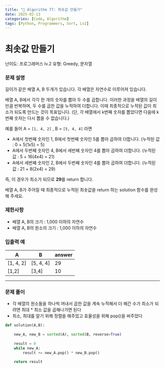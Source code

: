 ```yaml
---
title: "🧠 Algorithm 77: 최솟값 만들기"
date: 2025-02-13
categories: [Code, Algorithm]
tags: [Python, Programmers, Sort, Lv2]
---
```


# 최솟값 만들기

난이도: 프로그래머스 lv.2
유형: Greedy, 문자열

### **문제 설명**

길이가 같은 배열 A, B 두개가 있습니다. 각 배열은 자연수로 이루어져 있습니다.

배열 A, B에서 각각 한 개의 숫자를 뽑아 두 수를 곱합니다. 이러한 과정을 배열의 길이만큼 반복하며, 두 수를 곱한 값을 누적하여 더합니다. 이때 최종적으로 누적된 값이 최소가 되도록 만드는 것이 목표입니다. (단, 각 배열에서 k번째 숫자를 뽑았다면 다음에 k번째 숫자는 다시 뽑을 수 없습니다.)

예를 들어 A = `[1, 4, 2]` , B = `[5, 4, 4]` 라면

- A에서 첫번째 숫자인 1, B에서 첫번째 숫자인 5를 뽑아 곱하여 더합니다. (누적된 값 : 0 + 5(1x5) = 5)
- A에서 두번째 숫자인 4, B에서 세번째 숫자인 4를 뽑아 곱하여 더합니다. (누적된 값 : 5 + 16(4x4) = 21)
- A에서 세번째 숫자인 2, B에서 두번째 숫자인 4를 뽑아 곱하여 더합니다. (누적된 값 : 21 + 8(2x4) = 29)

즉, 이 경우가 최소가 되므로 **29**를 return 합니다.

배열 A, B가 주어질 때 최종적으로 누적된 최솟값을 return 하는 solution 함수를 완성해 주세요.

### 제한사항

- 배열 A, B의 크기 : 1,000 이하의 자연수
- 배열 A, B의 원소의 크기 : 1,000 이하의 자연수

### 입출력 예

| A | B | answer |
| --- | --- | --- |
| [1, 4, 2] | [5, 4, 4] | 29 |
| [1,2] | [3,4] | 10 |

---

### 문제 풀이

- 각 배열의 원소들을 하나씩 꺼내서 곱한 값을 계속 누적해서 더 해간 수가 최소가 되려면 최대 * 최소 값을 곱해나가면 된다
- 최소, 최대를 알기 위해 정렬을 해주었고 효율성을 위해 pop()을 써주었다

```python
def solution(A,B):
    
    new_A, new_B = sorted(A), sorted(B, reverse=True)
    
    result = 0
    while new_A:
        result += new_A.pop() * new_B.pop()
        
    return result
```